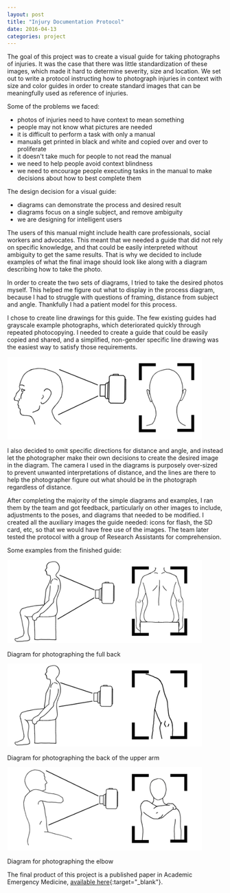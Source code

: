 ```yaml
---
layout: post
title: "Injury Documentation Protocol"
date: 2016-04-13
categories: project
---
```


The goal of this project was to create a visual guide for taking photographs of injuries. It was the case that there was little standardization of these images, which made it hard to determine severity, size and location. We set out to write a protocol instructing how to photograph injuries in context with size and color guides in order to create standard images that can be meaningfully used as reference of injuries.

Some of the problems we faced:
- photos of injuries need to have context to mean something
- people may not know what pictures are needed
- it is difficult to perform a task with only a manual
- manuals get printed in black and white and copied over and over to proliferate
- it doesn't take much for people to not read the manual
- we need to help people avoid context blindness
- we need to encourage people executing tasks in the manual to make decisions about how to best complete them

The design decision for a visual guide:
- diagrams can demonstrate the process and desired result
- diagrams focus on a single subject, and remove ambiguity
- we are designing for intelligent users

The users of this manual might include health care professionals, social workers and advocates. This meant that we needed a guide that did not rely on specific knowledge, and that could be easily interpreted without ambiguity to get the same results. That is why we decided to include examples of what the final image should look like along with a diagram describing how to take the photo.

In order to create the two sets of diagrams, I tried to take the desired photos myself. This helped me figure out what to display in the process diagram, because I had to struggle with questions of framing, distance from subject and angle. Thankfully I had a patient model for this process.

I chose to create line drawings for this guide. The few existing guides had grayscale example photographs, which deteriorated quickly through repeated photocopying. I needed to create a guide that could be easily copied and shared, and a simplified, non-gender specific line drawing was the easiest way to satisfy those requirements.

<img src="/images/photo_protocol/skull_back_FullDiagram.png"
     alt="back of skull diagram and example"
     style="max-width:90%;height:auto;" />

 I also decided to omit specific directions for distance and angle, and instead let the photographer make their own decisions to create the desired image in the diagram. The camera I used in the diagrams is purposely over-sized to prevent unwanted interpretations of distance, and the lines are there to help the photographer figure out what should be in the photograph regardless of distance.

After completing the majority of the simple diagrams and examples, I ran them by the team and got feedback, particularly on other images to include, adjustments to the poses, and diagrams that needed to be modified. I created all the auxiliary images the guide needed: icons for flash, the SD card, etc, so that we would have free use of the images. The team later tested the protocol with a group of Research Assistants for comprehension.

Some examples from the finished guide:

<img src="/images/photo_protocol/arm_back_FullDiagram.png"
     alt="full back diagram and example"
     style="max-width:90%;height:auto;" />

Diagram for photographing the full back

<img src="/images/photo_protocol/arm_back_Detail_Upper.png"
     alt="upper arm diagram and example"
     style="max-width:90%;height:auto;" />

Diagram for photographing the back of the upper arm

<img src="/images/photo_protocol/elbow_FullDiagram_NEW.png"
     alt="elbow diagram and example"
     style="max-width:90%;height:auto;" />

Diagram for photographing the elbow

The final product of this project is a published paper in Academic Emergency Medicine, [available here](https://pubmed.ncbi.nlm.nih.gov/26932497/){:target="_blank"}.

